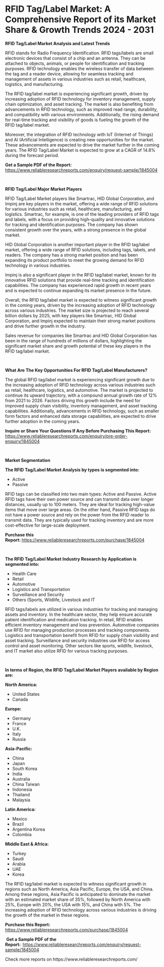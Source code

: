 <p><h1>RFID Tag/Label Market: A Comprehensive Report of its Market Share & Growth Trends 2024 - 2031</h1></p><p><strong>RFID Tag/Label Market Analysis and Latest Trends</strong></p>
<p><p>RFID stands for Radio Frequency Identification. RFID tags/labels are small electronic devices that consist of a chip and an antenna. They can be attached to objects, animals, or people for identification and tracking purposes. RFID technology enables the wireless transfer of data between the tag and a reader device, allowing for seamless tracking and management of assets in various industries such as retail, healthcare, logistics, and manufacturing.</p><p>The RFID tag/label market is experiencing significant growth, driven by increasing adoption of RFID technology for inventory management, supply chain optimization, and asset tracking. The market is also benefiting from advancements in RFID technology, such as improved read range, durability, and compatibility with various environments. Additionally, the rising demand for real-time tracking and visibility of goods is fueling the growth of the RFID tag/label market.</p><p>Moreover, the integration of RFID technology with IoT (Internet of Things) and AI (Artificial Intelligence) is creating new opportunities for the market. These advancements are expected to drive the market further in the coming years. The RFID Tag/Label Market is expected to grow at a CAGR of 14.8% during the forecast period.</p></p>
<p><strong>Get a Sample PDF of the Report:&nbsp;</strong> <a href="https://www.reliableresearchreports.com/enquiry/request-sample/1845004">https://www.reliableresearchreports.com/enquiry/request-sample/1845004</a></p>
<p>&nbsp;</p>
<p><strong>RFID Tag/Label Major Market Players</strong></p>
<p><p>RFID Tag/Label Market players like Smartrac, HID Global Corporation, and Impinj are key players in the market, offering a wide range of RFID solutions for various industries such as retail, healthcare, manufacturing, and logistics. Smartrac, for example, is one of the leading providers of RFID tags and labels, with a focus on providing high-quality and innovative solutions for tracking and identification purposes. The company has shown consistent growth over the years, with a strong presence in the global market.</p><p>HID Global Corporation is another important player in the RFID tag/label market, offering a wide range of RFID solutions, including tags, labels, and readers. The company has a strong market position and has been expanding its product portfolio to meet the growing demand for RFID technology in various industries.</p><p>Impinj is also a significant player in the RFID tag/label market, known for its innovative RFID solutions that provide real-time tracking and identification capabilities. The company has experienced rapid growth in recent years and is expected to continue expanding its market presence in the future.</p><p>Overall, the RFID tag/label market is expected to witness significant growth in the coming years, driven by the increasing adoption of RFID technology across various industries. The market size is projected to reach several billion dollars by 2025, with key players like Smartrac, HID Global Corporation, and Impinj expected to maintain their strong market positions and drive further growth in the industry.</p><p>Sales revenue for companies like Smartrac and HID Global Corporation has been in the range of hundreds of millions of dollars, highlighting the significant market share and growth potential of these key players in the RFID tag/label market.</p></p>
<p>&nbsp;</p>
<p><strong>What Are The Key Opportunities For RFID Tag/Label Manufacturers?</strong></p>
<p><p>The global RFID tag/label market is experiencing significant growth due to the increasing adoption of RFID technology across various industries such as retail, healthcare, logistics, and automotive. The market is projected to continue its upward trajectory, with a compound annual growth rate of 12% from 2021 to 2026. Factors driving this growth include the need for improved supply chain visibility, inventory management, and asset tracking capabilities. Additionally, advancements in RFID technology, such as smaller form factors and enhanced data storage capabilities, are expected to drive further adoption in the coming years.</p></p>
<p><strong>Inquire or Share Your Questions If Any Before Purchasing This Report:</strong> <a href="https://www.reliableresearchreports.com/enquiry/pre-order-enquiry/1845004">https://www.reliableresearchreports.com/enquiry/pre-order-enquiry/1845004</a></p>
<p>&nbsp;</p>
<p><strong>Market Segmentation</strong></p>
<p><strong>The RFID Tag/Label Market Analysis by types is segmented into:</strong></p>
<p><ul><li>Active</li><li>Passive</li></ul></p>
<p><p>RFID tags can be classified into two main types: Active and Passive. Active RFID tags have their own power source and can transmit data over longer distances, usually up to 100 meters. They are ideal for tracking high-value items that move over large areas. On the other hand, Passive RFID tags do not have a power source and rely on the power from the RFID reader to transmit data. They are typically used for tracking inventory and are more cost-effective for large-scale deployment.</p></p>
<p><strong>Purchase this Report:&nbsp;</strong><a href="https://www.reliableresearchreports.com/purchase/1845004">https://www.reliableresearchreports.com/purchase/1845004</a></p>
<p>&nbsp;</p>
<p><strong>The RFID Tag/Label Market Industry Research by Application is segmented into:</strong></p>
<p><ul><li>Health Care</li><li>Retail</li><li>Automotive</li><li>Logistics and Transportation</li><li>Surveillance and Security</li><li>Others (Sports, Wildlife, Livestock and IT</li></ul></p>
<p><p>RFID tags/labels are utilized in various industries for tracking and managing assets and inventory. In the healthcare sector, they help ensure accurate patient identification and medication tracking. In retail, RFID enables efficient inventory management and loss prevention. Automotive companies use RFID for managing production processes and tracking components. Logistics and transportation benefit from RFID for supply chain visibility and asset tracking. Surveillance and security industries use RFID for access control and asset monitoring. Other sectors like sports, wildlife, livestock, and IT market also utilize RFID for various tracking purposes.</p></p>
<p>&nbsp;</p>
<p><strong>In terms of Region, the RFID Tag/Label Market Players available by Region are:</strong></p>
<p>
    <p> <strong> North America: </strong>
        <ul>
            <li>United States</li>
            <li>Canada</li>
        </ul>
        </p> 
    <p> <strong> Europe: </strong>
        <ul>
            <li>Germany</li>
            <li>France</li>
            <li>U.K.</li>
            <li>Italy</li>
            <li>Russia</li>
        </ul>
        </p> 
    <p> <strong> Asia-Pacific: </strong>
        <ul>
            <li>China</li>
            <li>Japan</li>
            <li>South Korea</li>
            <li>India</li>
            <li>Australia</li>
            <li>China Taiwan</li>
            <li>Indonesia</li>
            <li>Thailand</li>
            <li>Malaysia</li>
        </ul>
        </p> 
    <p> <strong> Latin America: </strong>
        <ul>
            <li>Mexico</li>
            <li>Brazil</li>
            <li>Argentina Korea</li>
            <li>Colombia</li>
        </ul>
        </p> 
    <p> <strong> Middle East & Africa: </strong>
        <ul>
            <li>Turkey</li>
            <li>Saudi</li>
            <li>Arabia</li>
            <li>UAE</li>
            <li>Korea</li>
        </ul>
    </p>
    </p>
<p><p>The RFID tag/label market is expected to witness significant growth in regions such as North America, Asia Pacific, Europe, the USA, and China. Among these regions, Asia Pacific is anticipated to dominate the market with an estimated market share of 35%, followed by North America with 25%, Europe with 20%, the USA with 15%, and China with 5%. The increasing adoption of RFID technology across various industries is driving the growth of the market in these regions.</p></p>
<p><strong>Purchase this Report: </strong><a href="https://www.reliableresearchreports.com/purchase/1845004">https://www.reliableresearchreports.com/purchase/1845004</a></p>
<p>&nbsp;<strong>Get a Sample PDF of the Report:&nbsp;&nbsp;</strong><a href="https://www.reliableresearchreports.com/enquiry/request-sample/1845004">https://www.reliableresearchreports.com/enquiry/request-sample/1845004</a></p>
<p><strong></strong></p>
<p>Check more reports on https://www.reliableresearchreports.com/</p>